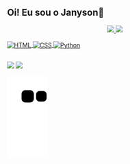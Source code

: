 ## Oi! Eu sou o Janyson👋

<div align="center">
  <a href="https://github.com/janyson29">
  <img height="180em" src="https://github-readme-stats.vercel.app/api?username=janyson29&show_icons=true&theme=vue-dark&include_all_commits=true&count_private=true"/>
  <img height="180em" src="https://github-readme-stats.vercel.app/api/top-langs/?username=janyson29&layout=compact&langs_count=7&theme=vue-dark"/>
</div>
 
 <div style="display: inline_block"><br>

   
  <img align="center" alt="HTML" height="30" width="40" src="https://raw.githubusercontent.com/devicons/devicon/master/icons/html5/html5-original .svg">
  <img align="center" alt="CSS" height="30" width="40" src="https://raw.githubusercontent.com/devicons/devicon/master/icons/css3/css3-original .svg">
  <img align="center" alt="Python" height="30" width="40" src="https://raw.githubusercontent.com/devicons/devicon/master/icons/python/python-original .svg">
  </div>
  
  ##
 
 <div>
  <a href="https://www.instagram.com/janyson29" target="_blank"><img src="https://img.shields.io/badge/Instagram-E4405F?style=for-the-badge&logo=instagram&logoColor=white" target="_blank"></a>
  <a href="www.linkedin.com/in/janysonsilva" target="_blank"><img src="https://img.shields.io/badge/LinkedIn-0077B5?style=for-the-badge&logo=linkedin&logoColor=white" target="_blank"></a>
 
 
 
 ![snake gif](https://github.com/janyson29/janyson29/blob/output/github-contribution-grid-snake.svg)
</div>
